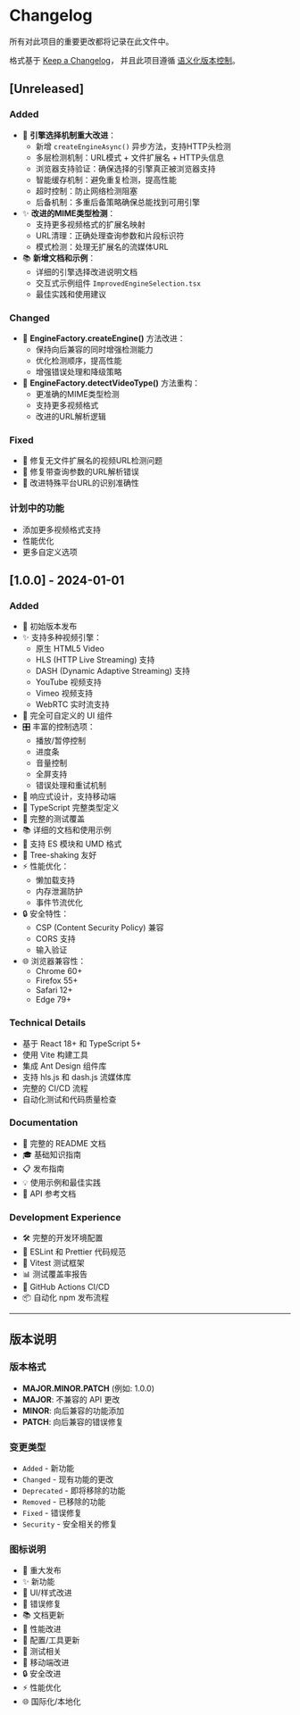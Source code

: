 # Changelog

所有对此项目的重要更改都将记录在此文件中。

格式基于 [Keep a Changelog](https://keepachangelog.com/zh-CN/1.0.0/)，
并且此项目遵循 [语义化版本控制](https://semver.org/lang/zh-CN/)。

## [Unreleased]

### Added
- 🚀 **引擎选择机制重大改进**：
  - 新增 `createEngineAsync()` 异步方法，支持HTTP头检测
  - 多层检测机制：URL模式 + 文件扩展名 + HTTP头信息
  - 浏览器支持验证：确保选择的引擎真正被浏览器支持
  - 智能缓存机制：避免重复检测，提高性能
  - 超时控制：防止网络检测阻塞
  - 后备机制：多重后备策略确保总能找到可用引擎
- ✨ **改进的MIME类型检测**：
  - 支持更多视频格式的扩展名映射
  - URL清理：正确处理查询参数和片段标识符
  - 模式检测：处理无扩展名的流媒体URL
- 📚 **新增文档和示例**：
  - 详细的引擎选择改进说明文档
  - 交互式示例组件 `ImprovedEngineSelection.tsx`
  - 最佳实践和使用建议

### Changed
- 🔧 **EngineFactory.createEngine()** 方法改进：
  - 保持向后兼容的同时增强检测能力
  - 优化检测顺序，提高性能
  - 增强错误处理和降级策略
- 🎯 **EngineFactory.detectVideoType()** 方法重构：
  - 更准确的MIME类型检测
  - 支持更多视频格式
  - 改进的URL解析逻辑

### Fixed
- 🐛 修复无文件扩展名的视频URL检测问题
- 🐛 修复带查询参数的URL解析错误
- 🐛 改进特殊平台URL的识别准确性

### 计划中的功能
- 添加更多视频格式支持
- 性能优化
- 更多自定义选项

## [1.0.0] - 2024-01-01

### Added
- 🎉 初始版本发布
- ✨ 支持多种视频引擎：
  - 原生 HTML5 Video
  - HLS (HTTP Live Streaming) 支持
  - DASH (Dynamic Adaptive Streaming) 支持
  - YouTube 视频支持
  - Vimeo 视频支持
  - WebRTC 实时流支持
- 🎨 完全可自定义的 UI 组件
- 🎛️ 丰富的控制选项：
  - 播放/暂停控制
  - 进度条
  - 音量控制
  - 全屏支持
  - 错误处理和重试机制
- 📱 响应式设计，支持移动端
- 🔧 TypeScript 完整类型定义
- 🧪 完整的测试覆盖
- 📚 详细的文档和使用示例
- 🚀 支持 ES 模块和 UMD 格式
- 🎯 Tree-shaking 友好
- ⚡ 性能优化：
  - 懒加载支持
  - 内存泄漏防护
  - 事件节流优化
- 🔒 安全特性：
  - CSP (Content Security Policy) 兼容
  - CORS 支持
  - 输入验证
- 🌐 浏览器兼容性：
  - Chrome 60+
  - Firefox 55+
  - Safari 12+
  - Edge 79+

### Technical Details
- 基于 React 18+ 和 TypeScript 5+
- 使用 Vite 构建工具
- 集成 Ant Design 组件库
- 支持 hls.js 和 dash.js 流媒体库
- 完整的 CI/CD 流程
- 自动化测试和代码质量检查

### Documentation
- 📖 完整的 README 文档
- 🎓 基础知识指南
- 📋 发布指南
- 💡 使用示例和最佳实践
- 🔧 API 参考文档

### Development Experience
- 🛠️ 完整的开发环境配置
- 🧹 ESLint 和 Prettier 代码规范
- 🧪 Vitest 测试框架
- 📊 测试覆盖率报告
- 🚀 GitHub Actions CI/CD
- 📦 自动化 npm 发布流程

---

## 版本说明

### 版本格式
- **MAJOR.MINOR.PATCH** (例如: 1.0.0)
- **MAJOR**: 不兼容的 API 更改
- **MINOR**: 向后兼容的功能添加
- **PATCH**: 向后兼容的错误修复

### 变更类型
- `Added` - 新功能
- `Changed` - 现有功能的更改
- `Deprecated` - 即将移除的功能
- `Removed` - 已移除的功能
- `Fixed` - 错误修复
- `Security` - 安全相关的修复

### 图标说明
- 🎉 重大发布
- ✨ 新功能
- 🎨 UI/样式改进
- 🐛 错误修复
- 📚 文档更新
- 🚀 性能改进
- 🔧 配置/工具更新
- 🧪 测试相关
- 📱 移动端改进
- 🔒 安全改进
- ⚡ 性能优化
- 🌐 国际化/本地化